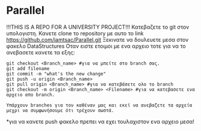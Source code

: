 # Parallel
!!!THIS IS A REPO FOR A UNIVERSITY PROJECT!!!
Κατεβαζετε το git στον υπολογιστη. Κανετε clone το repository με αυτο το link https://github.com/iamtsac/Parallel.git Ξεκινατε να δουλευετε μεσα στον φακελο DataStructures Οταν ειστε ετοιμοι με ενα αρχειο τοτε για να το ανεβασετε κανετε τα εξης:

    git checkout <Branch_name> #για να μπείτε στο branch σας.
    git add filename
    git commit -m "what's the new change"
    git push -u origin <Branch_name>
    git pull origin <Branch_name> #για να κατεβάσετε ολο το branch 
    git checkout -m origin <Branch_name> <Filename> #για να κατεβασετε ενα αρχειο απο branch.

    Υπάρχουν branches για τον καθέναν μας και εκεί να ανεβαζετε τα αρχεία μεχρι να συμφωνήσουμε ότι τρέχουν σωστά.

*για να κανετε push φακελο πρεπει να εχει τουλαχιστον ενα αρχειο μεσα!
